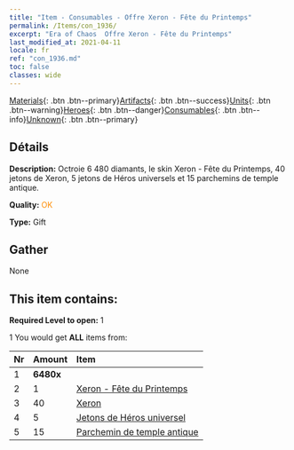 ```yaml
---
title: "Item - Consumables - Offre Xeron - Fête du Printemps"
permalink: /Items/con_1936/
excerpt: "Era of Chaos  Offre Xeron - Fête du Printemps"
last_modified_at: 2021-04-11
locale: fr
ref: "con_1936.md"
toc: false
classes: wide
---
```

 [Materials](/fr/Items/){: .btn .btn--primary}[Artifacts](/fr/Items/Artifacts/){: .btn .btn--success}[Units](/fr/Items/Units/){: .btn .btn--warning}[Heroes](/fr/Items/Heroes/){: .btn .btn--danger}[Consumables](/fr/Items/Consumables/){: .btn .btn--info}[Unknown](/fr/Items/Unknown/){: .btn .btn--primary}

## Détails
 **Description:** Octroie 6 480 diamants, le skin Xeron - Fête du Printemps, 40 jetons de Xeron, 5 jetons de Héros universels et 15 parchemins de temple antique.

 **Quality:** <span style="color: #FF8C00">OK</span>

 **Type:** Gift

## Gather

  None

## This item contains:

 **Required Level to open:** 1

 1 You would get **ALL** items  from:

  | Nr | Amount |     Item    |
  |:---|:-------|:------------|
  | 1 |  **6480x** | <i class="fas fa-gem"/> |  | 
  | 2 | 1 | [Xeron - Fête du Printemps](/fr/Items/con_1063/) | 
  | 3 | 40 | [Xeron](/fr/Items/her_383/) | 
  | 4 | 5 | [Jetons de Héros universel](/fr/Items/her_358/) | 
  | 5 | 15 | [Parchemin de temple antique](/fr/Items/con_697/) | 
